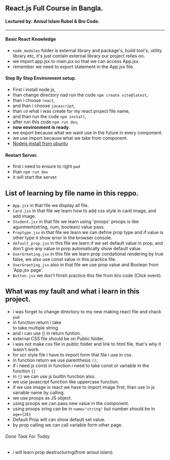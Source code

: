## React.js Full Course in Bangla.

#### Lectured by: Anisul Islam Rubel & Bro Code.
<hr>

#### Basic React Knowledge
- `node_modules` folder is external library and package's, build tool's,
    utility library etc, it's just contain external library our project relies on.
- we import app.jsx to main.jsx so that we can access App.jsx.
- remember we need to export statement in the App.jxs file.



#### Step By Step Environment setup.
- First i install node js,
- than change directory nad run the code `npm create vite@latest`,
- than i choose `react`,
- and than i choose `javascript`,
- than `cd` what i was create for my react project file name,
- and than run the code `npm install`,
- after run this code `npm run dev`,
- <b>now environment is ready</b>.
- we export because what we want use in the future in every component.
- we use import because what we take from component.
- [Nodejs install from ubuntu](https://youtu.be/NS3aTgKztis?si=IPOV09zYbFjHcmj-)

#### Restart Server.
- first i need to ensure to right `pwd`
- than `npm run dev`
- it will start the server.

## List of learning by file name in this reppo.
- `App.jsx` in that file we display  all file.
- `Card.jsx` in that file we learn how to add css style in card image, and add image.
- `Student.jsx` in that file we learn using 'proops' proops is like agunment(string, num, boolean) value pass.
- `Proptype.jsx` in that file we learn we can define prop type and if value is other type it show 
    error in the browser console.
- `default_prop.jsx` in this file we learn if we set default value in prop, and don't give any value in prop 
    automatically show default value.
- `UserGreeting.jsx` in this file we learn prop condational rendering by true false, we also use const value
    in this practice file.
- `UserGreeting.jsx` also in that file we use prop value and Boolean from 'App.jsx page'.
- `Button.jsx` we don't finish practice this file from bro code (Click event).




## What was my fault and what i learn in this project.
- i was forget to change directory to my new making react file and chack `pwd`
- in function return i take <div> to take multiple string.
- and i can use () in return funtion.
- external CSS file should be on Public folder.
- i was not make css file in public folder and link to html file,
  that's why it wasn't work.
- for scr style file i have to import form that file i use in css.  
- in function return we use parenthesis `()`;
- if i need js const in function i need to take const or variable in the function `{}` 
- in `{}` we can use js builtIn function also.
- we use javascript function like uppercase function.
- if we use image in react we have to import image first, than use in js variable name by calling.
- we use proops as JS object.
- using proops we can pass new value in the component.
- using proops sring can be in `name="string"` but number should be in `age={26}`
- Default Prop will can show default set value.
- by prop calling we can call variable form other page.

###### Done Task For Today
- i will learn prop destructuring(from anisul islam).
